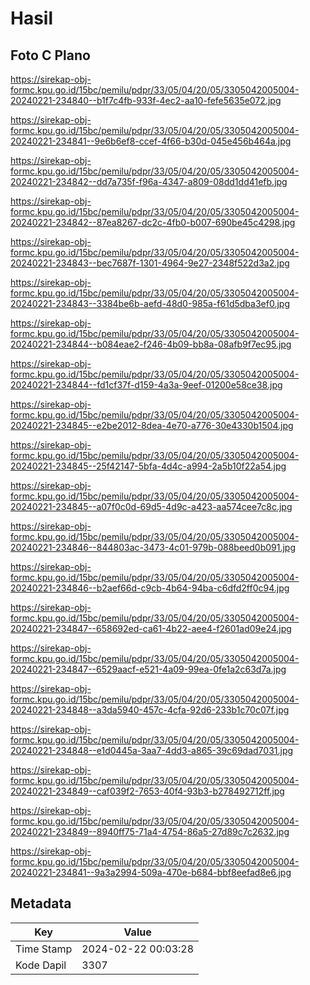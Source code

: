# Hasil

## Foto C Plano

https://sirekap-obj-formc.kpu.go.id/15bc/pemilu/pdpr/33/05/04/20/05/3305042005004-20240221-234840--b1f7c4fb-933f-4ec2-aa10-fefe5635e072.jpg

https://sirekap-obj-formc.kpu.go.id/15bc/pemilu/pdpr/33/05/04/20/05/3305042005004-20240221-234841--9e6b6ef8-ccef-4f66-b30d-045e456b464a.jpg

https://sirekap-obj-formc.kpu.go.id/15bc/pemilu/pdpr/33/05/04/20/05/3305042005004-20240221-234842--dd7a735f-f96a-4347-a809-08dd1dd41efb.jpg

https://sirekap-obj-formc.kpu.go.id/15bc/pemilu/pdpr/33/05/04/20/05/3305042005004-20240221-234842--87ea8267-dc2c-4fb0-b007-690be45c4298.jpg

https://sirekap-obj-formc.kpu.go.id/15bc/pemilu/pdpr/33/05/04/20/05/3305042005004-20240221-234843--bec7687f-1301-4964-9e27-2348f522d3a2.jpg

https://sirekap-obj-formc.kpu.go.id/15bc/pemilu/pdpr/33/05/04/20/05/3305042005004-20240221-234843--3384be6b-aefd-48d0-985a-f61d5dba3ef0.jpg

https://sirekap-obj-formc.kpu.go.id/15bc/pemilu/pdpr/33/05/04/20/05/3305042005004-20240221-234844--b084eae2-f246-4b09-bb8a-08afb9f7ec95.jpg

https://sirekap-obj-formc.kpu.go.id/15bc/pemilu/pdpr/33/05/04/20/05/3305042005004-20240221-234844--fd1cf37f-d159-4a3a-9eef-01200e58ce38.jpg

https://sirekap-obj-formc.kpu.go.id/15bc/pemilu/pdpr/33/05/04/20/05/3305042005004-20240221-234845--e2be2012-8dea-4e70-a776-30e4330b1504.jpg

https://sirekap-obj-formc.kpu.go.id/15bc/pemilu/pdpr/33/05/04/20/05/3305042005004-20240221-234845--25f42147-5bfa-4d4c-a994-2a5b10f22a54.jpg

https://sirekap-obj-formc.kpu.go.id/15bc/pemilu/pdpr/33/05/04/20/05/3305042005004-20240221-234845--a07f0c0d-69d5-4d9c-a423-aa574cee7c8c.jpg

https://sirekap-obj-formc.kpu.go.id/15bc/pemilu/pdpr/33/05/04/20/05/3305042005004-20240221-234846--844803ac-3473-4c01-979b-088beed0b091.jpg

https://sirekap-obj-formc.kpu.go.id/15bc/pemilu/pdpr/33/05/04/20/05/3305042005004-20240221-234846--b2aef66d-c9cb-4b64-94ba-c6dfd2ff0c94.jpg

https://sirekap-obj-formc.kpu.go.id/15bc/pemilu/pdpr/33/05/04/20/05/3305042005004-20240221-234847--658692ed-ca61-4b22-aee4-f2601ad09e24.jpg

https://sirekap-obj-formc.kpu.go.id/15bc/pemilu/pdpr/33/05/04/20/05/3305042005004-20240221-234847--6529aacf-e521-4a09-99ea-0fe1a2c63d7a.jpg

https://sirekap-obj-formc.kpu.go.id/15bc/pemilu/pdpr/33/05/04/20/05/3305042005004-20240221-234848--a3da5940-457c-4cfa-92d6-233b1c70c07f.jpg

https://sirekap-obj-formc.kpu.go.id/15bc/pemilu/pdpr/33/05/04/20/05/3305042005004-20240221-234848--e1d0445a-3aa7-4dd3-a865-39c69dad7031.jpg

https://sirekap-obj-formc.kpu.go.id/15bc/pemilu/pdpr/33/05/04/20/05/3305042005004-20240221-234849--caf039f2-7653-40f4-93b3-b278492712ff.jpg

https://sirekap-obj-formc.kpu.go.id/15bc/pemilu/pdpr/33/05/04/20/05/3305042005004-20240221-234849--8940ff75-71a4-4754-86a5-27d89c7c2632.jpg

https://sirekap-obj-formc.kpu.go.id/15bc/pemilu/pdpr/33/05/04/20/05/3305042005004-20240221-234841--9a3a2994-509a-470e-b684-bbf8eefad8e6.jpg


## Metadata

| Key        | Value               |
| ---------- | ------------------- |
| Time Stamp | 2024-02-22 00:03:28 |
| Kode Dapil | 3307                |



